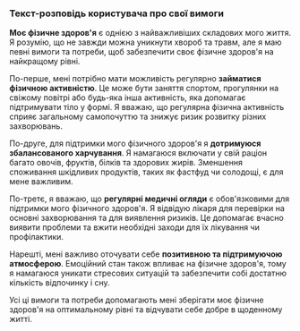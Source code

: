 ### Текст-розповідь користувача про свої вимоги


**Моє фізичне здоров'я** є однією з найважливіших складових мого життя. Я розумію, що не завжди можна уникнути хвороб та травм, але я маю певні вимоги та потреби, щоб забезпечити своє фізичне здоров'я на найкращому рівні.

По-перше, мені потрібно мати можливість регулярно **займатися фізичною активністю**. Це може бути заняття спортом, прогулянки на свіжому повітрі або будь-яка інша активність, яка допомагає підтримувати тіло у формі. Я вважаю, що регулярна фізична активність сприяє загальному самопочуттю та знижує ризик розвитку різних захворювань.

По-друге, для підтримки мого фізичного здоров'я я **дотримуюся збалансованого харчування**. Я намагаюся включати у свій раціон багато овочів, фруктів, білків та здорових жирів. Зменшення споживання шкідливих продуктів, таких як фастфуд чи солодощі, є для мене важливим.

По-третє, я вважаю, що **регулярні медичні огляди** є обов'язковими для підтримки мого фізичного здоров'я. Я відвідую лікаря для перевірки на основні захворювання та для виявлення ризиків. Це допомагає вчасно виявити проблеми та вжити необхідні заходи для їх лікування чи профілактики.

Нарешті, мені важливо оточувати себе **позитивною та підтримуючою атмосферою**. Емоційний стан також впливає на фізичне здоров'я, тому я намагаюся уникати стресових ситуацій та забезпечити собі достатню кількість відпочинку і сну.

Усі ці вимоги та потреби допомагають мені зберігати моє фізичне здоров'я на оптимальному рівні та відчувати себе добре в щоденному житті.
